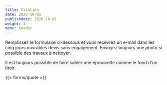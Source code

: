 ```yaml
---
title: Citation
date: 2020-10-01
publishdate: 2020-10-01
weight: 3
menu: header
---
```

Remplissez le formulaire ci-dessous et vous recevrez un e-mail dans les cinq jours ouvrables
devis sans engagement. Envoyez toujours une photo si possible
des travaux à nettoyer.

Il est toujours possible de faire sabler une éprouvette comme le fond d'un tiroir.

{{< forms/quote >}}
